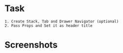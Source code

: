 # Task
    1. Create Stack, Tab and Drawer Navigator (optional)
    2. Pass Props and Set it as header title
    
    
    
#  Screenshots

